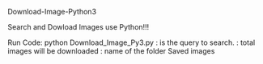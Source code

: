 Download-Image-Python3

Search and Dowload Images use Python!!!

Run Code: python Download_Image_Py3.py <query> <number of images> <name of dir>
<query>: is the query to search.
<number of images>: total images will be downloaded
<name of dir>: name of the folder Saved images 